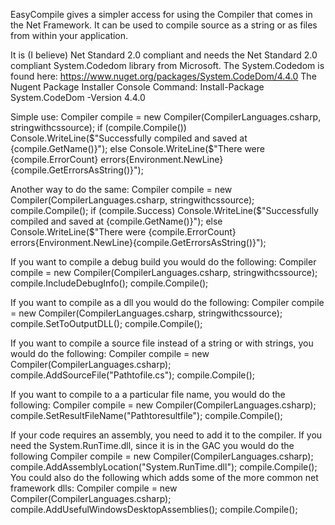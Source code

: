  
   EasyCompile gives a simpler access for using the Compiler that comes in the Net Framework. 
   It can be used to compile source as a string or as files from within your application.
   
   It is (I believe) Net Standard 2.0 compliant and needs the Net Standard 2.0 compliant System.Codedom library from Microsoft.
   The System.Codedom is found here: https://www.nuget.org/packages/System.CodeDom/4.4.0
   The Nugent Package Installer Console Command: Install-Package System.CodeDom -Version 4.4.0
   
   Simple use:
       Compiler compile = new Compiler(CompilerLanguages.csharp, stringwithcssource);
       if (compile.Compile())
            Console.WriteLine($"Successfully compiled and saved at {compile.GetName()}");
        else
            Console.WriteLine($"There were {compile.ErrorCount} errors{Environment.NewLine}{compile.GetErrorsAsString()}");
   
   Another way to do the same:
       Compiler compile = new Compiler(CompilerLanguages.csharp, stringwithcssource);
       compile.Compile();
       if (compile.Success)
            Console.WriteLine($"Successfully compiled and saved at {compile.GetName()}");
        else
            Console.WriteLine($"There were {compile.ErrorCount} errors{Environment.NewLine}{compile.GetErrorsAsString()}");
        
   If you want to compile a debug build you would do the following:
       Compiler compile = new Compiler(CompilerLanguages.csharp, stringwithcssource);
       compile.IncludeDebugInfo();
       compile.Compile();
   
   If you want to compile as a dll you would do the following:
       Compiler compile = new Compiler(CompilerLanguages.csharp, stringwithcssource);
       compile.SetToOutputDLL();
       compile.Compile();
       
  
   If you want to compile a source file instead of a string or with strings, you would do the following:
       Compiler compile = new Compiler(CompilerLanguages.csharp);
       compile.AddSourceFile("Pathtofile.cs");
       compile.Compile();
   
   If you want to compile to a a particular file name, you would do the following:
         Compiler compile = new Compiler(CompilerLanguages.csharp);
         compile.SetResultFileName("Pathtoresultfile");
         compile.Compile();
   
   If your code requires an assembly, you need to add it to the compiler. If you need the System.RunTime.dll, since it is in the GAC you would do the following
         Compiler compile = new Compiler(CompilerLanguages.csharp);
         compile.AddAssemblyLocation("System.RunTime.dll");
         compile.Compile();
   You could also do the following which adds some of the more common net framework dlls:
         Compiler compile = new Compiler(CompilerLanguages.csharp);
         compile.AddUsefulWindowsDesktopAssemblies();
         compile.Compile();
   
   